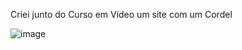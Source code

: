 Criei junto do Curso em Vídeo um site com um Cordel

![image](https://github.com/user-attachments/assets/748d8be2-eb23-4ba8-8443-129efeeed016)
